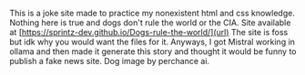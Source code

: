 This is a joke site made to practice my nonexistent html and css knowledge.
Nothing here is true and dogs don't rule the world or the CIA.
Site available at [https://sprintz-dev.github.io/Dogs-rule-the-world/](url)
The site is foss but idk why you would want the files for it.
Anyways, I got Mistral working in ollama and then made it generate this story and thought it would be funny to publish a fake news site.
Dog image by perchance ai.
